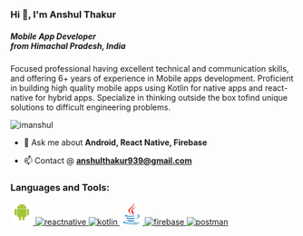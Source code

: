 <h3>Hi 👋, I'm Anshul Thakur</h3>
<h5>Mobile App Developer<br>from Himachal Pradesh, India</h5>
<p>
  Focused professional having excellent technical and communication skills, and
  offering 6+ years of experience in Mobile apps development. Proficient in building 
  high quality mobile apps using Kotlin for native apps and react-native for hybrid apps. 
  Specialize in thinking outside the box tofind unique solutions to difficult engineering problems.
</p>

<p align="left"> <img src="https://komarev.com/ghpvc/?username=imanshul&label=Profile%20views&color=0e75b6&style=flat" alt="imanshul" /> </p>

- 💬 Ask me about **Android, React Native, Firebase**

- 📫 Contact @ **anshulthakur939@gmail.com**

<h3 align="left">Languages and Tools:</h3>
<p align="left"> 
  <a href="https://developer.android.com" target="_blank" rel="noreferrer"> <img src="https://raw.githubusercontent.com/devicons/devicon/master/icons/android/android-original-wordmark.svg" alt="android" width="40" height="40"/> </a>
  <a href="https://reactnative.dev/" target="_blank" rel="noreferrer"> <img src="https://reactnative.dev/img/header_logo.svg" alt="reactnative" width="40" height="40"/> </a> 
  <a href="https://kotlinlang.org" target="_blank" rel="noreferrer"> <img src="https://www.vectorlogo.zone/logos/kotlinlang/kotlinlang-icon.svg" alt="kotlin" width="40" height="40"/> </a> 
  <a href="https://www.java.com" target="_blank" rel="noreferrer"> <img src="https://raw.githubusercontent.com/devicons/devicon/master/icons/java/java-original.svg" alt="java" width="40" height="40"/> </a> 
  <a href="https://firebase.google.com/" target="_blank" rel="noreferrer"> <img src="https://www.vectorlogo.zone/logos/firebase/firebase-icon.svg" alt="firebase" width="40" height="40"/> </a> 
  <a href="https://postman.com" target="_blank" rel="noreferrer"> <img src="https://www.vectorlogo.zone/logos/getpostman/getpostman-icon.svg" alt="postman" width="40" height="40"/> </a> 
</p>

<!---
imanshul/imanshul is a ✨ special ✨ repository because its `README.md` (this file) appears on your GitHub profile.
You can click the Preview link to take a look at your changes.
--->
